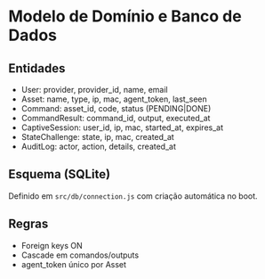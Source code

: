 # Modelo de Domínio e Banco de Dados

## Entidades
- User: provider, provider_id, name, email
- Asset: name, type, ip, mac, agent_token, last_seen
- Command: asset_id, code, status (PENDING|DONE)
- CommandResult: command_id, output, executed_at
- CaptiveSession: user_id, ip, mac, started_at, expires_at
- StateChallenge: state, ip, mac, created_at
- AuditLog: actor, action, details, created_at

## Esquema (SQLite)
Definido em `src/db/connection.js` com criação automática no boot.

## Regras
- Foreign keys ON
- Cascade em comandos/outputs
- agent_token único por Asset
